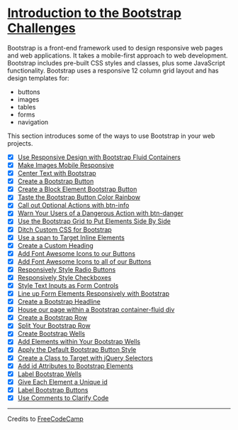 # [Introduction to the Bootstrap Challenges](https://learn.freecodecamp.org/front-end-libraries/bootstrap)

Bootstrap is a front-end framework used to design responsive web pages and web applications. It takes a mobile-first approach to web development. Bootstrap includes pre-built CSS styles and classes, plus some JavaScript functionality. Bootstrap uses a responsive 12 column grid layout and has design templates for:

- buttons
- images
- tables
- forms
- navigation

This section introduces some of the ways to use Bootstrap in your web projects.

- [x] [Use Responsive Design with Bootstrap Fluid Containers](01-use-responsive-design-with-bootstrap-fluid-containers.html)
- [x] [Make Images Mobile Responsive](02-make-images-mobile-responsive.html)
- [x] [Center Text with Bootstrap](03-center-text-with-bootstrap.html)
- [x] [Create a Bootstrap Button](04-create-a-bootstrap-button.html)
- [x] [Create a Block Element Bootstrap Button](05-create-a-block-element-bootstrap-button.html)
- [x] [Taste the Bootstrap Button Color Rainbow](06-taste-the-bootstrap-button-color-rainbow.html)
- [x] [Call out Optional Actions with btn-info](07-call-out-optional-actions-with-btn-info.html)
- [x] [Warn Your Users of a Dangerous Action with btn-danger](08-warn-your-users-of-a-dangerous-action-with-btn-danger.html)
- [x] [Use the Bootstrap Grid to Put Elements Side By Side](09-use-the-bootstrap-grid-to-put-elements-side-by-side.html)
- [x] [Ditch Custom CSS for Bootstrap](10-ditch-custom-css-for-bootstrap.html)
- [x] [Use a span to Target Inline Elements](11-use-a-span-to-target-inline-elements.html)
- [x] [Create a Custom Heading](12-create-a-custom-heading.html)
- [x] [Add Font Awesome Icons to our Buttons](13-add-font-awesome-icons-to-our-buttons.html)
- [x] [Add Font Awesome Icons to all of our Buttons](14-add-font-awesome-icons-to-all-of-our-buttons.html)
- [x] [Responsively Style Radio Buttons](15-responsively-style-radio-buttons.html)
- [x] [Responsively Style Checkboxes](16-responsively-style-checkboxes.html)
- [x] [Style Text Inputs as Form Controls](17-style-text-inputs-as-form-controls.html)
- [x] [Line up Form Elements Responsively with Bootstrap](18-line-up-form-elements-responsively-with-bootstrap.html)
- [x] [Create a Bootstrap Headline](19-create-a-bootstrap-headline.html)
- [x] [House our page within a Bootstrap container-fluid div](20-house-our-page-within-a-bootstrap-container-fluid-div.html)
- [x] [Create a Bootstrap Row](21-create-a-bootstrap-row.html)
- [x] [Split Your Bootstrap Row](22-split-your-bootstrap-row.html)
- [x] [Create Bootstrap Wells](23-create-bootstrap-wells.html)
- [x] [Add Elements within Your Bootstrap Wells](24-add-elements-within-your-bootstrap-wells.html)
- [x] [Apply the Default Bootstrap Button Style](25-apply-the-default-bootstrap-button-style.html)
- [x] [Create a Class to Target with jQuery Selectors](26-create-a-class-to-target-with-jquery-selectors.html)
- [x] [Add id Attributes to Bootstrap Elements](27-add-id-attributes-to-bootstrap-elements.html)
- [x] [Label Bootstrap Wells](28-label-bootstrap-wells.html)
- [x] [Give Each Element a Unique id](29-give-each-element-a-unique-id.html)
- [x] [Label Bootstrap Buttons](30-label-bootstrap-buttons.html)
- [x] [Use Comments to Clarify Code](31-use-comments-to-clarify-code.html)

---

Credits to [FreeCodeCamp](https://www.freecodecamp.org/)
